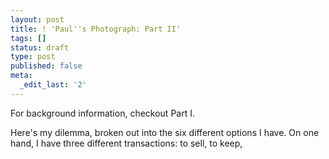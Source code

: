 ```yaml
---
layout: post
title: ! 'Paul''s Photograph: Part II'
tags: []
status: draft
type: post
published: false
meta:
  _edit_last: '2'
---
```

For background information, checkout Part I.

Here's my dilemma, broken out into the six different options I have. On one hand, I have three different transactions: to sell, to keep,
